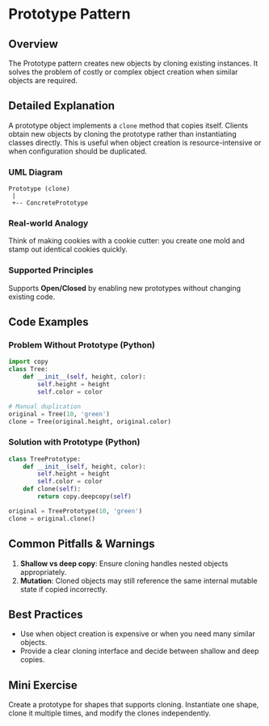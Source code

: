 # Prototype Pattern

## Overview
The Prototype pattern creates new objects by cloning existing instances. It solves the problem of costly or complex object creation when similar objects are required.

## Detailed Explanation
A prototype object implements a `clone` method that copies itself. Clients obtain new objects by cloning the prototype rather than instantiating classes directly. This is useful when object creation is resource-intensive or when configuration should be duplicated.

### UML Diagram
```
Prototype (clone)
 |
 +-- ConcretePrototype
```

### Real-world Analogy
Think of making cookies with a cookie cutter: you create one mold and stamp out identical cookies quickly.

### Supported Principles
Supports **Open/Closed** by enabling new prototypes without changing existing code.

## Code Examples

### Problem Without Prototype (Python)
```python
import copy
class Tree:
    def __init__(self, height, color):
        self.height = height
        self.color = color

# Manual duplication
original = Tree(10, 'green')
clone = Tree(original.height, original.color)
```

### Solution with Prototype (Python)
```python
class TreePrototype:
    def __init__(self, height, color):
        self.height = height
        self.color = color
    def clone(self):
        return copy.deepcopy(self)

original = TreePrototype(10, 'green')
clone = original.clone()
```

## Common Pitfalls & Warnings
1. **Shallow vs deep copy**: Ensure cloning handles nested objects appropriately.
2. **Mutation**: Cloned objects may still reference the same internal mutable state if copied incorrectly.

## Best Practices
- Use when object creation is expensive or when you need many similar objects.
- Provide a clear cloning interface and decide between shallow and deep copies.

## Mini Exercise
Create a prototype for shapes that supports cloning. Instantiate one shape, clone it multiple times, and modify the clones independently.
